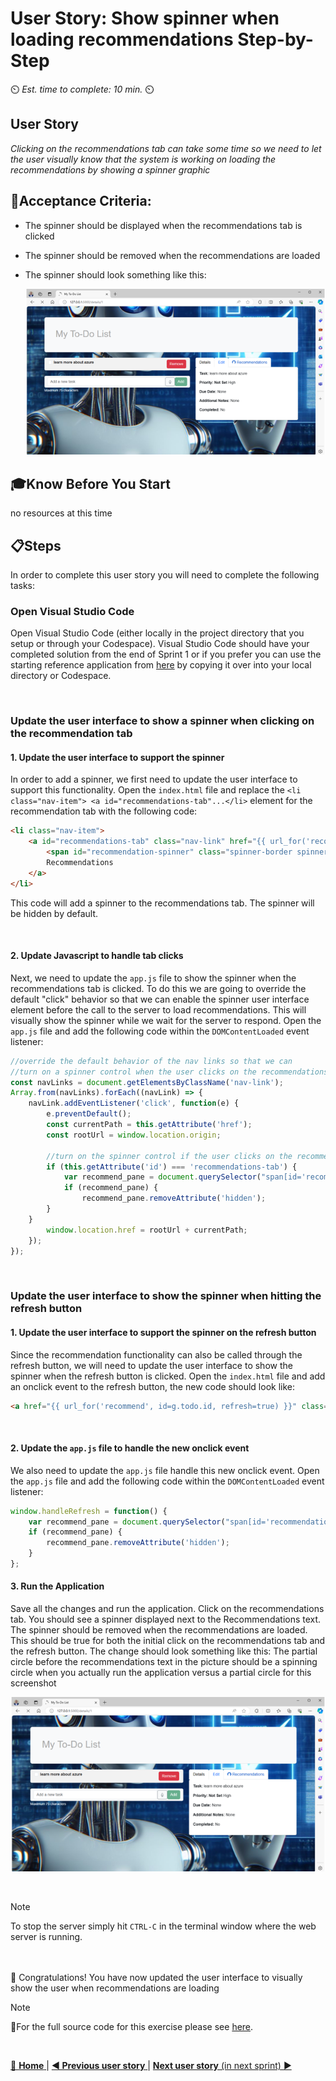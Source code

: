 # User Story: Show spinner when loading recommendations Step-by-Step
⏲️ _Est. time to complete: 10 min._ ⏲️

## User Story 
*Clicking on the recommendations tab can take some time so we need to let the user visually know that the system is working on loading the recommendations by showing a spinner graphic*

## 🎯Acceptance Criteria:
- The spinner should be displayed when the recommendations tab is clicked
- The spinner should be removed when the recommendations are loaded
- The spinner should look something like this:

    ![Index](/Track_1_ToDo_App/Sprint-07%20-%20Advanced%20Styling%20Your%20Web%20App/images/outcome-S07-F01-US05.png)

## 🎓Know Before You Start
no resources at this time

## 📋Steps

In order to complete this user story you will need to complete the following tasks:

### Open Visual Studio Code
Open Visual Studio Code (either locally in the project directory that you setup or through your Codespace). Visual Studio Code should have your completed solution from the end of Sprint 1 or if you prefer you can use the starting reference application from [here](/Track_1_ToDo_App/Sprint-07%20-%20Advanced%20Styling%20Your%20Web%20App/src/app-s07-f01-us04/) by copying it over into your local directory or Codespace. 

<br/>


### Update the user interface to show a spinner when clicking on the recommendation tab

#### 1. Update the user interface to support the spinner
In order to add a spinner, we first need to update the user interface to support this functionality. Open the `index.html` file and replace the `<li class="nav-item"> <a id="recommendations-tab"...</li>` element for the recommendation tab with the following code:

```html
<li class="nav-item">
    <a id="recommendations-tab" class="nav-link" href="{{ url_for('recommend', id=g.todo.id) }}">
        <span id="recommendation-spinner" class="spinner-border spinner-border-sm" role="status" aria-hidden="true" hidden></span>
        Recommendations
    </a>
</li>
```
This code will add a spinner to the recommendations tab. The spinner will be hidden by default.

<br/>

#### 2. Update Javascript to handle tab clicks
Next, we need to update the `app.js` file to show the spinner when the recommendations tab is clicked.  To do this we are going to override the default "click" behavior so that we can enable the spinner user interface element before the call to the server to load recommendations.  This will visually show the spinner while we wait for the server to respond.  Open the `app.js` file and add the following code within the `DOMContentLoaded` event listener:

```javascript
//override the default behavior of the nav links so that we can 
//turn on a spinner control when the user clicks on the recommendations tab
const navLinks = document.getElementsByClassName('nav-link');
Array.from(navLinks).forEach((navLink) => {
    navLink.addEventListener('click', function(e) {
        e.preventDefault();
        const currentPath = this.getAttribute('href');
        const rootUrl = window.location.origin;

        //turn on the spinner control if the user clicks on the recommendations tab
        if (this.getAttribute('id') === 'recommendations-tab') {
            var recommend_pane = document.querySelector("span[id='recommendation-spinner']");
            if (recommend_pane) {
                recommend_pane.removeAttribute('hidden');
        } 
    }
        window.location.href = rootUrl + currentPath;
    });
});
```
<br/>

### Update the user interface to show the spinner when hitting the refresh button

#### 1. Update the user interface to support the spinner on the refresh button
Since the recommendation functionality can also be called through the refresh button, we will need to update the user interface to show the spinner when the refresh button is clicked. Open the `index.html` file and add an onclick event to the refresh button, the new code should look like:

```html
<a href="{{ url_for('recommend', id=g.todo.id, refresh=true) }}" class="btn btn-info btn-fixed-width" onclick="handleRefresh()"> Refresh </a>
```
<br/>

#### 2. Update the `app.js` file to handle the new onclick event
We also need to update the `app.js` file handle this new onclick event. Open the `app.js` file and add the following code within the `DOMContentLoaded` event listener:

```javascript
window.handleRefresh = function() {
    var recommend_pane = document.querySelector("span[id='recommendation-spinner']");
    if (recommend_pane) {
        recommend_pane.removeAttribute('hidden');
    } 
};
```

#### 3. Run the Application
Save all the changes and run the application. Click on the recommendations tab. You should see a spinner displayed next to the Recommendations text. The spinner should be removed when the recommendations are loaded.  This should be true for both the initial click on the recommendations tab and the refresh button.  The change should look something like this:  The partial circle before the recommendations text in the picture should be a spinning circle when you actually run the application versus a partial circle for this screenshot

![outcome](/Track_1_ToDo_App/Sprint-07%20-%20Advanced%20Styling%20Your%20Web%20App/images/outcome-S07-F01-US05.png)

<br/>

> [!NOTE]
>To stop the server simply hit `CTRL-C` in the terminal window where the web server is running.

<br/>

<br/>
🎉 Congratulations! You have now updated the user interface to visually show the user when recommendations are loading

<br/>

> [!NOTE]
> 📄For the full source code for this exercise please see [here](/Track_1_ToDo_App/Sprint-07%20-%20Advanced%20Styling%20Your%20Web%20App/src/app-s07-f01-us05/).

<br/>

[🔼 **Home** ](/Track_1_ToDo_App/README.md) | [**◀ Previous user story** ](User%20Story%204%20-%20Confirm%20Delete.md) | [**Next user story** (in next sprint) ▶](/Track_1_ToDo_App/Sprint-08%20-%20Deploy%20to%20the%20Cloud/Feature%201%20-%20Deploy%20to%20Azure.md/User%20Story%201%20-%20Deploy%20to%20Azure.md)

